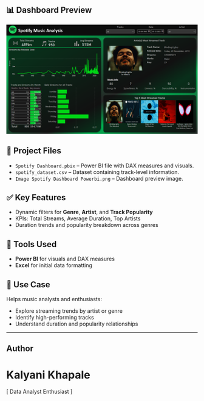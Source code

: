 ## 📊 Dashboard Preview

![Spotify Dashboard](https://github.com/Kalyanikhapale/Spotify-Dashboard/blob/main/Image%20Spotify%20Dashboard%20Powerbi.png)

## 📁 Project Files
- `Spotify Dashboard.pbix` – Power BI file with DAX measures and visuals.
- `spotify_dataset.csv` – Dataset containing track-level information.
- `Image Spotify Dashboard Powerbi.png` – Dashboard preview image.

## ✅ Key Features
- Dynamic filters for **Genre**, **Artist**, and **Track Popularity**
- KPIs: Total Streams, Average Duration, Top Artists
- Duration trends and popularity breakdown across genres

## 🔧 Tools Used
- **Power BI** for visuals and DAX measures  
- **Excel** for initial data formatting

## 📌 Use Case
Helps music analysts and enthusiasts:
- Explore streaming trends by artist or genre
- Identify high-performing tracks
- Understand duration and popularity relationships

-------
## Author
# Kalyani Khapale
[ Data Analyst Enthusiast ]
